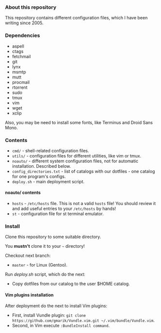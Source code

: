 ### About this repository

This repository contains different configuration files, which I
have been writing since 2005.

### Dependencies

* aspell
* ctags
* fetchmail
* git
* lynx
* msmtp
* mutt
* procmail
* rtorrent
* sudo
* tmux
* vim
* wget
* xclip

Also, you may be need to install some fonts, like Terminus and Droid Sans Mono.

### Contents

* `cmd/` - shell-related configuration files.
* `utils/` - configuration files for different utilities, like vim or tmux.
* `noauto/` - different system configuration files, not for automatic installation. Described below.
* `config_directories.txt` - list of catalogs with our dotfiles - one catalog for one program's configs.
* `deploy.sh` - main deployment script.

#### noauto/ contents

* `hosts` - `/etc/hosts` file. This is not a valid `hosts` file! You should review it and add useful entries to your `/etc/hosts` by hands!
* `st` - configuration file for st terminal emulator.

### Install

Clone this repository to some suitable directory.

You **mustn't** clone it to your `~` directory!

Checkout next branch:
* `master` - for Linux (Gentoo).

Run *deploy.sh* script, which do the next:
* Copy dotfiles from our catalog to the user $HOME catalog.

#### Vim plugins installation

After deployment do the next to install Vim plugins:
* First, install Vundle plugin: `git clone https://github.com/gmarik/Vundle.vim.git ~/.vim/bundle/Vundle.vim`.
* Second, in Vim execute `:BundleInstall command`.

